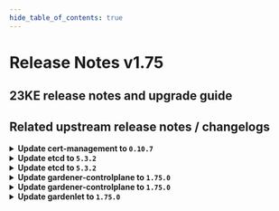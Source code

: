 ```yaml
---
hide_table_of_contents: true
---
```


# Release Notes v1.75

## 23KE release notes and upgrade guide

## Related upstream release notes / changelogs


<details>
<summary><b>Update cert-management to <code>0.10.7</code></b></summary>

# [gardener/cert-management]

## 🐛 Bug Fixes

- `[USER]` Allow to specify shoot issuer in annotation `cert.gardener.cloud/issuer annotation` with format `namespace/name`. by @MartinWeindel [#132]
## 🏃 Others

- `[OPERATOR]` Updated builder image from `golang:1.20.5` to `golang:1.20.6` by @MartinWeindel [#132]

</details>

<details>
<summary><b>Update etcd to <code>5.3.2</code></b></summary>

## What's Changed
* Optional .Values.backup.env appended to env vars of backup pod by @gesslein in https://github.com/gardener-community/etcd/pull/12


**Full Changelog**: https://github.com/gardener-community/etcd/compare/5.3.1...5.3.2

</details>

<details>
<summary><b>Update etcd to <code>5.3.2</code></b></summary>

## What's Changed
* Optional .Values.backup.env appended to env vars of backup pod by @gesslein in https://github.com/gardener-community/etcd/pull/12


**Full Changelog**: https://github.com/gardener-community/etcd/compare/5.3.1...5.3.2

</details>

<details>
<summary><b>Update gardener-controlplane to <code>1.75.0</code></b></summary>

# [gardener/gardener]

## ⚠️ Breaking Changes

- `[DEVELOPER]` Added new option to `./hack/generate-controller-registration.sh` script `[-e, --pod-security-enforce[=pod-security-standard]` which sets the `security.gardener.cloud/pod-security-enforce` annotation of the generated `ControllerRegistration`. When not set this option defaults to `baseline`. by @AleksandarSavchev [#8099]
- `[DEVELOPER]` Shoot fields `.spec.dns.providers[].domains` and `.spec.dns.providers[].zones` are now deprecated and expected to be removed in version `v1.87`. Please plan ahead to drop using those fields in extensions. by @timuthy [#8199]
- `[DEVELOPER]` Usage of the deprecated injection mechanisms in controller-runtime (like `InjectScheme`, `InjectLogger`, `InjectConfig`, `InjectClient`, `InjectCache` etc) as well as package `extensions/pkg/controller/common` are dropped in a preparation to upgrade to the next version where injection is removed entirely. With this, `Inject*` functions on controllers, predicates, actuators, delegates, and friends are not called anymore. When upgrading the `gardener/gardener` dependency to this version, all injection implementations need to be removed. As a replacement, you can get the needed clients and similar from the manager during initialisation of the component. by @ary1992 [#8217]
- `[OPERATOR]` `gardener-operator` is now managing the `nginx-ingress-controller` and `nginx-ingress-k8s-backend` components. Make sure that your `Garden` resource specifies the [`.spec.runtimeCluster.ingress` section](https://github.com/gardener/gardener/blob/ee3dd5d177be1bf3435534f194e25cef67177650/example/operator/20-garden.yaml#L16-L22). by @StenlyTU [#7945]
- `[OPERATOR]` Support for `nip.io` shoot domains is discontinued. by @timuthy [#8199]
- `[USER]` Adding Gardener-managed finalizers (e.g., `gardener` or `gardener.cloud/reference-protection`) to the `Shoot` on creation is now forbidden.  by @shafeeqes [#8209]
- `[USER]` Shoot fields `.spec.dns.providers[].domains` and `.spec.dns.providers[].zones` are now deprecated and expected to be removed in version `v1.87`. Please use the extensions' configuration to configure providers with this ability. by @timuthy [#8199]
- `[DEPENDENCY]` `github.com/gardener/gardener/pkg/utils/gardener.ShootAccessSecret` was renamed to `AccessSecret`. by @timebertt [#8204]
## ✨ New Features

- `[OPERATOR]` Added pod security enforce level `baseline` label to Istio-related namespaces. The `garden` and shoot namespaces have the `privileged` level. For extension namespaces, the new `security.gardener.cloud/pod-security-standard-enforce` annotation on  `ControllerRegistration` resources specifies the level. When set, the `extension` namespace is created with `pod-security.kubernetes.io/enforce` label set to `security.gardener.cloud/pod-security-standard-enforce`'s value. by @AleksandarSavchev [#8099]
- `[USER]` Gardener now allows to omit or to only partially define Kubernetes versions in `Shoot`s. The version will automatically be defaulted to the latest minor and/or patch version found in the linked `CloudProfile`. by @timuthy [#8198]
- `[USER]` A new optional constraint `CRDsWithProblematicConversionWebhooks` is introduced in the `Shoot` status. This constraint indicates that there is at least one CRD in the cluster which has multiple stored versions and a conversion webhook configured, which could break the reconciliation flow of a `Shoot` in some cases. by @shafeeqes [#8159]
- `[USER]` It is now possible to reference `Secret`s containing kubeconfigs for admission plugins in `Shoot`s. The referenced `Secret` must be referenced in`.spec.resources` as well as in `.spec.kubernetes.kubeAPIServer.admissionPlugins[].kubeconfigSecretName`. by @acumino [#8110]
## 🐛 Bug Fixes

- `[OPERATOR]` Fix network annotations to allow fluent-bit connecting to shoot Valis. by @vlvasilev [#8197]
- `[OPERATOR]` A bug causing the gardenlet to panic when a ETCD encryption key rotation operation is triggered for a hibernated Shoot is now fixed. Now, triggering ETCD encryption key rotation or ServiceAccount signing key rotation is forbidden when the Shoot is in waking up phase. by @shafeeqes [#8184]
## 🏃 Others

- `[OPERATOR]` `nginx-ingress-controller` image is updated to `v1.8.1` for Kubernetes`v1.24+` clusters. by @shafeeqes [#8205]
- `[OPERATOR]` The `eu.gcr.io/gardener-project/gardener/autoscaler/cluster-autoscaler` image has been updated from `v1.26.2` to `v1.27.0` (for Kubernetes `>= 1.27`). by @rishabh-11 [#8187]
- `[OPERATOR]` The `shoots/adminkubeconfig` relies on the `ca-client` `InternalSecret` only and does not use the `ShootState` object anymore. by @timebertt [#8195]
- `[OPERATOR]` Update Prometheus job `tunnel-probe-apiserver-proxy` to fix for HA VPN mode by @Sallyan [#7954]
- `[OPERATOR]` Update `vertical-pod-autoscaler` to `v0.14.0`. by @voelzmo [#8166]
- `[DEVELOPER]` Go version is updated to 1.20.6. by @oliver-goetz [#8224]
# [gardener/etcd-druid]

## ⚠️ Breaking Changes

- `[OPERATOR]` :warning: `etcd.Status.ClusterSize`, `etcd.Status.ServiceName`, `etcd.Status.UpdatedReplicas` have been marked as deprecated and users should refrain from depending on these fields. by @shreyas-s-rao [gardener/etcd-druid#637]
## 🐛 Bug Fixes

- `[OPERATOR]` `AllMembersReady` condition has now been fixed to eventually show the correct overall readiness of an etcd cluster. by @shreyas-s-rao [gardener/etcd-druid#637]
## 🏃 Others

- `[OPERATOR]` Print build version and go runtime info. by @shreyas-s-rao [gardener/etcd-druid#637]
- `[DEVELOPER]` Add CVE categorization for etcd-druid. by @shreyas-s-rao [gardener/etcd-druid#637]
# [gardener/etcd-backup-restore]

## 🏃 Others

- `[OPERATOR]` Bump alpine base version for Docker build to `3.18.2`.  by @shreyas-s-rao [gardener/etcd-backup-restore#638]
- `[DEVELOPER]` Add CVE categorization for etcd-backup-restore. by @shreyas-s-rao [gardener/etcd-backup-restore#644]

# Docker Images
admission-controller: `eu.gcr.io/gardener-project/gardener/admission-controller:v1.75.0`
apiserver: `eu.gcr.io/gardener-project/gardener/apiserver:v1.75.0`
controller-manager: `eu.gcr.io/gardener-project/gardener/controller-manager:v1.75.0`
scheduler: `eu.gcr.io/gardener-project/gardener/scheduler:v1.75.0`
operator: `eu.gcr.io/gardener-project/gardener/operator:v1.75.0`
gardenlet: `eu.gcr.io/gardener-project/gardener/gardenlet:v1.75.0`
resource-manager: `eu.gcr.io/gardener-project/gardener/resource-manager:v1.75.0`

</details>

<details>
<summary><b>Update gardener-controlplane to <code>1.75.0</code></b></summary>

# [gardener/gardener]

## ⚠️ Breaking Changes

- `[DEVELOPER]` Added new option to `./hack/generate-controller-registration.sh` script `[-e, --pod-security-enforce[=pod-security-standard]` which sets the `security.gardener.cloud/pod-security-enforce` annotation of the generated `ControllerRegistration`. When not set this option defaults to `baseline`. by @AleksandarSavchev [#8099]
- `[DEVELOPER]` Shoot fields `.spec.dns.providers[].domains` and `.spec.dns.providers[].zones` are now deprecated and expected to be removed in version `v1.87`. Please plan ahead to drop using those fields in extensions. by @timuthy [#8199]
- `[DEVELOPER]` Usage of the deprecated injection mechanisms in controller-runtime (like `InjectScheme`, `InjectLogger`, `InjectConfig`, `InjectClient`, `InjectCache` etc) as well as package `extensions/pkg/controller/common` are dropped in a preparation to upgrade to the next version where injection is removed entirely. With this, `Inject*` functions on controllers, predicates, actuators, delegates, and friends are not called anymore. When upgrading the `gardener/gardener` dependency to this version, all injection implementations need to be removed. As a replacement, you can get the needed clients and similar from the manager during initialisation of the component. by @ary1992 [#8217]
- `[OPERATOR]` `gardener-operator` is now managing the `nginx-ingress-controller` and `nginx-ingress-k8s-backend` components. Make sure that your `Garden` resource specifies the [`.spec.runtimeCluster.ingress` section](https://github.com/gardener/gardener/blob/ee3dd5d177be1bf3435534f194e25cef67177650/example/operator/20-garden.yaml#L16-L22). by @StenlyTU [#7945]
- `[OPERATOR]` Support for `nip.io` shoot domains is discontinued. by @timuthy [#8199]
- `[USER]` Adding Gardener-managed finalizers (e.g., `gardener` or `gardener.cloud/reference-protection`) to the `Shoot` on creation is now forbidden.  by @shafeeqes [#8209]
- `[USER]` Shoot fields `.spec.dns.providers[].domains` and `.spec.dns.providers[].zones` are now deprecated and expected to be removed in version `v1.87`. Please use the extensions' configuration to configure providers with this ability. by @timuthy [#8199]
- `[DEPENDENCY]` `github.com/gardener/gardener/pkg/utils/gardener.ShootAccessSecret` was renamed to `AccessSecret`. by @timebertt [#8204]
## ✨ New Features

- `[OPERATOR]` Added pod security enforce level `baseline` label to Istio-related namespaces. The `garden` and shoot namespaces have the `privileged` level. For extension namespaces, the new `security.gardener.cloud/pod-security-standard-enforce` annotation on  `ControllerRegistration` resources specifies the level. When set, the `extension` namespace is created with `pod-security.kubernetes.io/enforce` label set to `security.gardener.cloud/pod-security-standard-enforce`'s value. by @AleksandarSavchev [#8099]
- `[USER]` Gardener now allows to omit or to only partially define Kubernetes versions in `Shoot`s. The version will automatically be defaulted to the latest minor and/or patch version found in the linked `CloudProfile`. by @timuthy [#8198]
- `[USER]` A new optional constraint `CRDsWithProblematicConversionWebhooks` is introduced in the `Shoot` status. This constraint indicates that there is at least one CRD in the cluster which has multiple stored versions and a conversion webhook configured, which could break the reconciliation flow of a `Shoot` in some cases. by @shafeeqes [#8159]
- `[USER]` It is now possible to reference `Secret`s containing kubeconfigs for admission plugins in `Shoot`s. The referenced `Secret` must be referenced in`.spec.resources` as well as in `.spec.kubernetes.kubeAPIServer.admissionPlugins[].kubeconfigSecretName`. by @acumino [#8110]
## 🐛 Bug Fixes

- `[OPERATOR]` Fix network annotations to allow fluent-bit connecting to shoot Valis. by @vlvasilev [#8197]
- `[OPERATOR]` A bug causing the gardenlet to panic when a ETCD encryption key rotation operation is triggered for a hibernated Shoot is now fixed. Now, triggering ETCD encryption key rotation or ServiceAccount signing key rotation is forbidden when the Shoot is in waking up phase. by @shafeeqes [#8184]
## 🏃 Others

- `[OPERATOR]` `nginx-ingress-controller` image is updated to `v1.8.1` for Kubernetes`v1.24+` clusters. by @shafeeqes [#8205]
- `[OPERATOR]` The `eu.gcr.io/gardener-project/gardener/autoscaler/cluster-autoscaler` image has been updated from `v1.26.2` to `v1.27.0` (for Kubernetes `>= 1.27`). by @rishabh-11 [#8187]
- `[OPERATOR]` The `shoots/adminkubeconfig` relies on the `ca-client` `InternalSecret` only and does not use the `ShootState` object anymore. by @timebertt [#8195]
- `[OPERATOR]` Update Prometheus job `tunnel-probe-apiserver-proxy` to fix for HA VPN mode by @Sallyan [#7954]
- `[OPERATOR]` Update `vertical-pod-autoscaler` to `v0.14.0`. by @voelzmo [#8166]
- `[DEVELOPER]` Go version is updated to 1.20.6. by @oliver-goetz [#8224]
# [gardener/etcd-druid]

## ⚠️ Breaking Changes

- `[OPERATOR]` :warning: `etcd.Status.ClusterSize`, `etcd.Status.ServiceName`, `etcd.Status.UpdatedReplicas` have been marked as deprecated and users should refrain from depending on these fields. by @shreyas-s-rao [gardener/etcd-druid#637]
## 🐛 Bug Fixes

- `[OPERATOR]` `AllMembersReady` condition has now been fixed to eventually show the correct overall readiness of an etcd cluster. by @shreyas-s-rao [gardener/etcd-druid#637]
## 🏃 Others

- `[OPERATOR]` Print build version and go runtime info. by @shreyas-s-rao [gardener/etcd-druid#637]
- `[DEVELOPER]` Add CVE categorization for etcd-druid. by @shreyas-s-rao [gardener/etcd-druid#637]
# [gardener/etcd-backup-restore]

## 🏃 Others

- `[OPERATOR]` Bump alpine base version for Docker build to `3.18.2`.  by @shreyas-s-rao [gardener/etcd-backup-restore#638]
- `[DEVELOPER]` Add CVE categorization for etcd-backup-restore. by @shreyas-s-rao [gardener/etcd-backup-restore#644]

# Docker Images
admission-controller: `eu.gcr.io/gardener-project/gardener/admission-controller:v1.75.0`
apiserver: `eu.gcr.io/gardener-project/gardener/apiserver:v1.75.0`
controller-manager: `eu.gcr.io/gardener-project/gardener/controller-manager:v1.75.0`
scheduler: `eu.gcr.io/gardener-project/gardener/scheduler:v1.75.0`
operator: `eu.gcr.io/gardener-project/gardener/operator:v1.75.0`
gardenlet: `eu.gcr.io/gardener-project/gardener/gardenlet:v1.75.0`
resource-manager: `eu.gcr.io/gardener-project/gardener/resource-manager:v1.75.0`

</details>

<details>
<summary><b>Update gardenlet to <code>1.75.0</code></b></summary>

# [gardener/gardener]

## ⚠️ Breaking Changes

- `[DEVELOPER]` Added new option to `./hack/generate-controller-registration.sh` script `[-e, --pod-security-enforce[=pod-security-standard]` which sets the `security.gardener.cloud/pod-security-enforce` annotation of the generated `ControllerRegistration`. When not set this option defaults to `baseline`. by @AleksandarSavchev [#8099]
- `[DEVELOPER]` Shoot fields `.spec.dns.providers[].domains` and `.spec.dns.providers[].zones` are now deprecated and expected to be removed in version `v1.87`. Please plan ahead to drop using those fields in extensions. by @timuthy [#8199]
- `[DEVELOPER]` Usage of the deprecated injection mechanisms in controller-runtime (like `InjectScheme`, `InjectLogger`, `InjectConfig`, `InjectClient`, `InjectCache` etc) as well as package `extensions/pkg/controller/common` are dropped in a preparation to upgrade to the next version where injection is removed entirely. With this, `Inject*` functions on controllers, predicates, actuators, delegates, and friends are not called anymore. When upgrading the `gardener/gardener` dependency to this version, all injection implementations need to be removed. As a replacement, you can get the needed clients and similar from the manager during initialisation of the component. by @ary1992 [#8217]
- `[OPERATOR]` `gardener-operator` is now managing the `nginx-ingress-controller` and `nginx-ingress-k8s-backend` components. Make sure that your `Garden` resource specifies the [`.spec.runtimeCluster.ingress` section](https://github.com/gardener/gardener/blob/ee3dd5d177be1bf3435534f194e25cef67177650/example/operator/20-garden.yaml#L16-L22). by @StenlyTU [#7945]
- `[OPERATOR]` Support for `nip.io` shoot domains is discontinued. by @timuthy [#8199]
- `[USER]` Adding Gardener-managed finalizers (e.g., `gardener` or `gardener.cloud/reference-protection`) to the `Shoot` on creation is now forbidden.  by @shafeeqes [#8209]
- `[USER]` Shoot fields `.spec.dns.providers[].domains` and `.spec.dns.providers[].zones` are now deprecated and expected to be removed in version `v1.87`. Please use the extensions' configuration to configure providers with this ability. by @timuthy [#8199]
- `[DEPENDENCY]` `github.com/gardener/gardener/pkg/utils/gardener.ShootAccessSecret` was renamed to `AccessSecret`. by @timebertt [#8204]
## ✨ New Features

- `[OPERATOR]` Added pod security enforce level `baseline` label to Istio-related namespaces. The `garden` and shoot namespaces have the `privileged` level. For extension namespaces, the new `security.gardener.cloud/pod-security-standard-enforce` annotation on  `ControllerRegistration` resources specifies the level. When set, the `extension` namespace is created with `pod-security.kubernetes.io/enforce` label set to `security.gardener.cloud/pod-security-standard-enforce`'s value. by @AleksandarSavchev [#8099]
- `[USER]` Gardener now allows to omit or to only partially define Kubernetes versions in `Shoot`s. The version will automatically be defaulted to the latest minor and/or patch version found in the linked `CloudProfile`. by @timuthy [#8198]
- `[USER]` A new optional constraint `CRDsWithProblematicConversionWebhooks` is introduced in the `Shoot` status. This constraint indicates that there is at least one CRD in the cluster which has multiple stored versions and a conversion webhook configured, which could break the reconciliation flow of a `Shoot` in some cases. by @shafeeqes [#8159]
- `[USER]` It is now possible to reference `Secret`s containing kubeconfigs for admission plugins in `Shoot`s. The referenced `Secret` must be referenced in`.spec.resources` as well as in `.spec.kubernetes.kubeAPIServer.admissionPlugins[].kubeconfigSecretName`. by @acumino [#8110]
## 🐛 Bug Fixes

- `[OPERATOR]` Fix network annotations to allow fluent-bit connecting to shoot Valis. by @vlvasilev [#8197]
- `[OPERATOR]` A bug causing the gardenlet to panic when a ETCD encryption key rotation operation is triggered for a hibernated Shoot is now fixed. Now, triggering ETCD encryption key rotation or ServiceAccount signing key rotation is forbidden when the Shoot is in waking up phase. by @shafeeqes [#8184]
## 🏃 Others

- `[OPERATOR]` `nginx-ingress-controller` image is updated to `v1.8.1` for Kubernetes`v1.24+` clusters. by @shafeeqes [#8205]
- `[OPERATOR]` The `eu.gcr.io/gardener-project/gardener/autoscaler/cluster-autoscaler` image has been updated from `v1.26.2` to `v1.27.0` (for Kubernetes `>= 1.27`). by @rishabh-11 [#8187]
- `[OPERATOR]` The `shoots/adminkubeconfig` relies on the `ca-client` `InternalSecret` only and does not use the `ShootState` object anymore. by @timebertt [#8195]
- `[OPERATOR]` Update Prometheus job `tunnel-probe-apiserver-proxy` to fix for HA VPN mode by @Sallyan [#7954]
- `[OPERATOR]` Update `vertical-pod-autoscaler` to `v0.14.0`. by @voelzmo [#8166]
- `[DEVELOPER]` Go version is updated to 1.20.6. by @oliver-goetz [#8224]
# [gardener/etcd-druid]

## ⚠️ Breaking Changes

- `[OPERATOR]` :warning: `etcd.Status.ClusterSize`, `etcd.Status.ServiceName`, `etcd.Status.UpdatedReplicas` have been marked as deprecated and users should refrain from depending on these fields. by @shreyas-s-rao [gardener/etcd-druid#637]
## 🐛 Bug Fixes

- `[OPERATOR]` `AllMembersReady` condition has now been fixed to eventually show the correct overall readiness of an etcd cluster. by @shreyas-s-rao [gardener/etcd-druid#637]
## 🏃 Others

- `[OPERATOR]` Print build version and go runtime info. by @shreyas-s-rao [gardener/etcd-druid#637]
- `[DEVELOPER]` Add CVE categorization for etcd-druid. by @shreyas-s-rao [gardener/etcd-druid#637]
# [gardener/etcd-backup-restore]

## 🏃 Others

- `[OPERATOR]` Bump alpine base version for Docker build to `3.18.2`.  by @shreyas-s-rao [gardener/etcd-backup-restore#638]
- `[DEVELOPER]` Add CVE categorization for etcd-backup-restore. by @shreyas-s-rao [gardener/etcd-backup-restore#644]

# Docker Images
admission-controller: `eu.gcr.io/gardener-project/gardener/admission-controller:v1.75.0`
apiserver: `eu.gcr.io/gardener-project/gardener/apiserver:v1.75.0`
controller-manager: `eu.gcr.io/gardener-project/gardener/controller-manager:v1.75.0`
scheduler: `eu.gcr.io/gardener-project/gardener/scheduler:v1.75.0`
operator: `eu.gcr.io/gardener-project/gardener/operator:v1.75.0`
gardenlet: `eu.gcr.io/gardener-project/gardener/gardenlet:v1.75.0`
resource-manager: `eu.gcr.io/gardener-project/gardener/resource-manager:v1.75.0`

</details>
